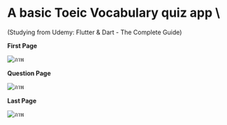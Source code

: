 # A basic Toeic Vocabulary quiz app \
(Studying from Udemy: Flutter & Dart - The Complete Guide)


  **First Page**

![ภาพ](https://github.com/joy-chaimontree/ToeicQuizApp/assets/127076492/ecb35174-be61-4e21-8269-0c444e477ea4)


  **Question Page**

![ภาพ](https://github.com/joy-chaimontree/ToeicQuizApp/assets/127076492/46202ba9-2cdc-4132-8d14-84c197bfb286)



  **Last Page**

![ภาพ](https://github.com/joy-chaimontree/ToeicQuizApp/assets/127076492/7abacec7-b034-410d-a50e-60748c7a6eaa)



